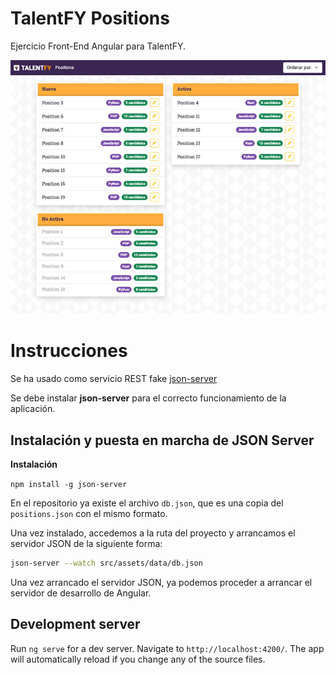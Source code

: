 # TalentFY Positions

Ejercicio Front-End Angular para TalentFY.

![TalentFY Positions Screenshot](screenshot.jpg)

# Instrucciones

Se ha usado como servicio REST fake [json-server](https://github.com/typicode/json-server)

Se debe instalar **json-server** para el correcto funcionamiento de la aplicación.

## Instalación y puesta en marcha de **JSON Server**

**Instalación**

`npm install -g json-server`

En el repositorio ya existe el archivo `db.json`, que es una copia del `positions.json` con el mismo formato.

Una vez instalado, accedemos a la ruta del proyecto y arrancamos el servidor JSON de la siguiente forma:

```bash
json-server --watch src/assets/data/db.json
```

Una vez arrancado el servidor JSON, ya podemos proceder a arrancar el servidor de desarrollo de Angular.

## Development server

Run `ng serve` for a dev server. Navigate to `http://localhost:4200/`. The app will automatically reload if you change any of the source files.
